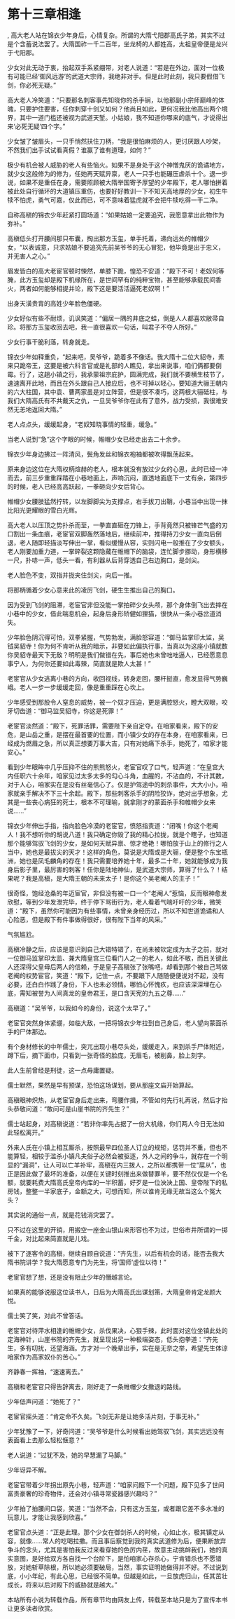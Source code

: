 # 第十三章相逢
,  高大老人站在锦衣少年身后，心情复杂。所谓的大隋弋阳郡高氏子弟，其实不过是个含蓄说法罢了。大隋国祚一千二百年，坐龙椅的人都姓高，太祖皇帝便是龙兴于弋阳郡。
   少女对此无动于衷，抬起双手系紧绷带，对老人说道：“若是在外边，面对一位极有可能已经‘御风远游’的武道大宗师，我绝非对手。但是此时此刻，我只要假借飞剑，你必死无疑。”
   高大老人冷笑道：“只要那名刺客事先知晓你的杀手锏，以他那副小宗师巅峰的体魄，只要护住要害，任你刺穿十剑又如何？他尚且如此，更何况我比他高出两个境界，其中一道门槛还被视为武道天堑。小姑娘，我不知道你哪来的底气，才说得出来‘必死无疑’四个字。”
   少女皱了皱眉头，一只手悄然扶住刀柄，“我是很怕麻烦的人，更讨厌跟人吵架，不然我们出手试试看真假？谁赢了谁有道理，如何？”
   极少有机会被人威胁的老人有些恼火。如果不是身处于这个神憎鬼厌的诡谲地方，就少女这般修为的修为，任她再天赋异禀，老人一只手也能碾压虐杀十个。退一步说，如果不是重任在身，需要照顾被大隋举国寄予厚望的少年殿下，老人哪怕拼着被此处自行循环的大道镇压重伤，也要好好教训一下不知天高地厚的少女，初生牛犊不怕虎，勇气可嘉，仅此而已，可不意味着猛虎就不会把牛犊吃得一干二净。
   自称高稹的锦衣少年赶紧打圆场道：“如果姑娘一定要追究，我愿意拿出此物作为弥补。”
   高稹低头打开腰间那只布囊，掏出那方玉玺，单手托着，递向远处的帷帽少女，“以表诚意，只求姑娘不要追究先前吴爷爷的无心冒犯，他毕竟是出于忠义，并无害人之心。”
   眉发皆白的高大老宦官顿时悚然，单膝下跪，惶恐不安道：“殿下不可！老奴何等腌，此方玉玺却是殿下机缘所在，是世间罕有的纯粹宝物，甚至能够承载民间香火，两者如何能够相提并论，殿下这是要活活逼死老奴啊！”
   出身天潢贵胄的高姓少年脸色僵硬。
   少女好似有些不耐烦，讥讽笑道：“偏居一隅的井底之蛙，倒是人人都喜欢敝帚自珍。将那方玉玺收回去吧，我一直很喜欢一句话，叫君子不夺人所好。”
   少女行事干脆利落，转身就走。
   锦衣少年如释重负，“起来吧，吴爷爷，跪着多不像话。我大隋十二位大貂寺，素来只跪帝王，这要是被六科言官或是礼部的人瞧见，拿出来说事，咱们俩都要倒霉。行了，这趟小镇之行，我承蒙祖宗庇护，圆满完成，我们就不要横生枝节了，速速离开此地，而且在外头跟自己人接应后，也不可掉以轻心，要知道大骊王朝内的六大柱国，其中袁、曹两家虽是对立阵营，但是很不凑巧，这两根大骊砥柱，与我们大隋高氏有不共戴天之仇，一旦吴爷爷你在此有了意外，战力受损，我很难安然无恙地返回大隋。”
   老人点点头，缓缓起身，“老奴知晓事情的轻重，缓急。”
   当老人说到“急”这个字眼的时候，帷帽少女已经走出去二十余步。
   锦衣少年身边拂过一阵清风，鬓角发丝和锦衣袍袖都被吹得飘荡起来。
   原来身边这位在大隋权柄煊赫的老人，根本就没有放过少女的心思，此时已经一冲而去，前三步重重踩踏在小巷地面上，声响沉闷，直透地面底下一丈有余，第四步的时候，老人已经高高跃起，一拳砸向少女后背心。
   帷帽少女腰肢猛然拧转，以左脚脚尖为支撑点，右手拔刀出鞘，小巷当中出现一抹比阳光更耀眼的雪白光辉。
   高大老人以压顶之势扑杀而至，一拳直直砸在刀锋上，手背竟然只被锋芒气盛的刃口割出一条血痕，老宦官双脚轰然落地后，继续前冲，推得持刀少女一直向后倒退，老人随即轻描淡写伸出一掌，看似缓慢从容，实则闪电一般推在了少女额头，老人刚要加重力道，一掌碎裂这颗隐藏在帷帽下的脑袋，连忙脚步挪动，身形横移一尺，扑哧一声，低头一看，有利器从后背穿透自己右边胸口，是剑尖。
   老人脸色不变，双指并拢夹住剑尖，向后一推。
   将那柄循着少女心意来此的凌厉飞剑，硬生生推出自己的胸口。
   因为受到飞剑的阻滞，老宦官非但没能一掌拍碎少女头颅，那个身体倒飞出去摔在小巷中的少女，借此喘息机会，起身后身形矫健如狸猫，很快从一条小巷岔道消失。
   少年脸色阴沉得可怕，双拳紧握，气势勃发，满脸怒容道：“御马监掌印太监，吴钺吴貂寺！你为何不肯听从我的暗示，非要如此偏执行事，当真以为这座小镇就数你吴貂寺最天下无敌？明明是我们做错在先，事后她也未曾咄咄逼人，已经愿意息事宁人，为何你还要如此毒辣，简直就是欺人太甚！”
   老宦官从少女逃离小巷的方向，收回视线，转身走回，腰杆挺直，愈发显得气势巍峨。老人一步一步缓缓走回，像是重重踩在心坎上。
   少年感受到那股令人窒息的威势，被一个奴才压迫，更是满腔怒火，瞪大双眼，咬牙切齿道：“御马监吴貂寺，你这是死罪！”
   老宦官淡然道：“殿下，死罪活罪，需要陛下亲自定夺。在咱家看来，殿下的安危，是山岳之重，是摆在最首要的位置，而小镇少女的存在本身，在咱家看来，已经成为燃眉之急，所以真正想要万事大吉，只有对她痛下杀手，她死了，咱家才能安心。”
   看到少年眼眸中几乎压抑不住的熊熊怒火，老宦官叹了口气，轻声道：“在皇宫大内任职六十余年，咱家见过太多太多的勾心斗角，血腥的，不沾血的，不计其数，对于人心，咱家实在是没有丝毫信心了。仅是护驾途中的刺杀事件，大大小小，咱家就亲手解决不下三十余起。殿下，那些刺客杀手的阴险狡诈，绝对出乎想象，尤其是一些丧心病狂的死士，根本不可理喻，就拿刚才的蒙面杀手和帷帽少女来说……”
   锦衣少年伸出手指，指向脸色冷漠的老宦官，愤怒指责道：“闭嘴！你这个老阉人！我不想听你的胡说八道！我只确定你毁了我的精心拉拢，就是个瞎子，也知道那个能够驾驭飞剑的少女，是如何天赋异禀、惊才绝艳！哪怕放于山上的修行之人当中，她也是最拔尖的天才！这样的角色，莫说是大隋或是大骊，便是整个东宝瓶洲，她也是凤毛麟角的存在！我只需要培养她十年，最多二十年，她就能够成为我身后影子里，最厉害的刺客！任你是陆地神仙，是武道大宗师，算得了什么？！结果呢？我是高稹，是大隋王朝的未来太子！是你这个吴老阉人的主子！”
   很奇怪，饱经沧桑的年迈宦官，非但没有被一口一个“老阉人”惹恼，反而眼神愈发欣慰，等到少年发泄完毕，终于停下骂街行为，老人看着气喘吁吁的少年，微笑道：“殿下，虽然你可能因为有些事情，未曾亲身经历过，所以不知世道诡谲和人心险恶，但是殿下有件事做得很好，很有陛下当年的风采。”
   气氛尴尬。
   高稹冷静之后，应该是意识到自己大错特错了，在尚未被钦定成为太子之前，就对一位御马监掌印太监、兼大隋皇宫三位看门人之一的老人，如此不敬，而且关键此人还深得父皇母后两人的信赖，于是皇子高稹张了张嘴吧，却看到那个被自己骂做老阉的权势宦官，笑道：“殿下，记住一点，不要跟下人随随便便说对不起，没有必要，还白白作践了身份，下人也未必领情。哪怕心怀愧疚，也应该深深埋在心底，需知被誉为人间真龙的皇帝君王，是口含天宪的九五之尊……”
   高稹道：“吴爷爷，以我如今的身份，说这个太早了。”
   老宦官突然身体紧绷，如临大敌，一把将锦衣少年拉到自己身后，老人望向蒙面杀手的尸体那边。
   有个身材修长的中年儒士，突兀出现小巷尽头处，缓缓走入，来到杀手尸体附近，蹲下后，摘下面巾，只看到一张奇怪的脸庞，无眉毛，被削鼻，脸上刻字。
   此人生前曾经是刑徒，这一点毋庸置疑。
   儒士默然，果然是早有预谋，恐怕这场谋划，要从那座文庙开始算起。
   高稹眼神炽热，从老宦官身后走出来，弯腰作揖，不管如何先行礼再说，然后才抬头恭敬问道：“敢问可是山崖书院的齐先生？”
   儒士站起身，对高稹说道：“若非你率先占据了一份大机缘，你们两人今日无法如此轻松离开。”
   外来人氏在小镇上相互厮杀，按照最早四位圣人订立的规矩，惩罚并不重，但也不能算轻，相较于滥杀小镇凡夫俗子必然会被驱逐，外人之间的争斗，就存在一个明显的“漏洞”，让人可以亡羊补牢，高稹在内三拨人，之所以都携带一位“扈从”，也正是因此做了最坏的准备，以便在关键时刻推出来做替罪羊，要不然仅仅是一个名额，就要耗费大隋高氏皇帝内库的一半积蓄，好歹是一位泱泱上国、皇帝陛下的私房钱，整整一半家底子，金额之大，可想而知，所以谁肯无缘无故当这么个冤大头？
   其实说的通俗一点，就是花钱消灾罢了。
   只不过在这里的开销，用搬空一座金山银山来形容也不为过，世俗市井所谓的一掷千金，对比起来简直就是儿戏。
   被下了逐客令的高稹，继续自顾自说道：“齐先生，以后有机会的话，能否去我大隋书院讲学？我大隋愿意专门为先生，将‘国师’虚位以待！”
   老宦官想了想，还是没有阻止少年的僭越言论。
   如果真的能够说服这位读书人，日后为大隋高氏出谋划策，大隋皇帝肯定龙颜大悦。
   儒士笑了笑，对此不曾答话。
   老宦官对待萍水相逢的帷帽少女，杀伐果决，心狠手辣，此时面对这位坐镇此处的定海神针，山崖书院的齐先生，就呈现出另一种极端姿态，低头抱拳道：“齐先生，多有叨扰，还望海涵。方才对一个晚辈出手，实在是无奈之举，希望先生体谅咱家作为高家奴仆的苦心。”
   齐静春一挥袖，“速速离去。”
   高稹和老宦官只得告辞离去，刚好走了一条帷帽少女撤退的路线。
   少年低声问道：“她死了？”
   老宦官摇头道：“肯定命不久矣。飞剑无非是让她多活片刻，于事无补。”
   少年犹豫了一下，好奇问道：“吴爷爷是什么时候看出她驾驭飞剑，其实远远没有表面看上去那么轻松惬意？”
   老人说道：“过犹不及，她的早慧漏了马脚。”
   少年讶异不解。
   老宦官带着少年拐出原先小巷，轻声道：“咱家问殿下一个问题，殿下见多了世间富贵豪奢的珍奇物件，还会对小镇寻常瓷器感兴趣吗？”
   少年拍了拍腰间口袋，笑道：“当然不会，只有这方玉玺，或者跟它差不多水准的玩意儿，才能让我感到欣喜。”
   老宦官点头道：“正是此理。那个少女在御剑杀人的时候，心如止水，极其镇定从容，就像……常人的吃喝拉撒。而且事后察觉到我的真实武道修为后，便果断放弃争斗的念头，尤其是害怕我反过来看穿她的色厉内荏，故意主动挑衅我们，她的真实意图，是好给双方各自找一个台阶下，是怕咱家心存杀心，宁肯错杀也不愿错放，对她斩草除根，所以她必须要破局，当然，事实证明她做得并不好。不过说到底，小小年纪，有此心思，已经很不简单。但越是如此，一旦放虎归山，任其茁壮成长，将来以后对殿下的威胁就是越大。”
  本站所有小说为转载作品，所有章节均由网友上传，转载至本站只是为了宣传本书让更多读者欣赏。